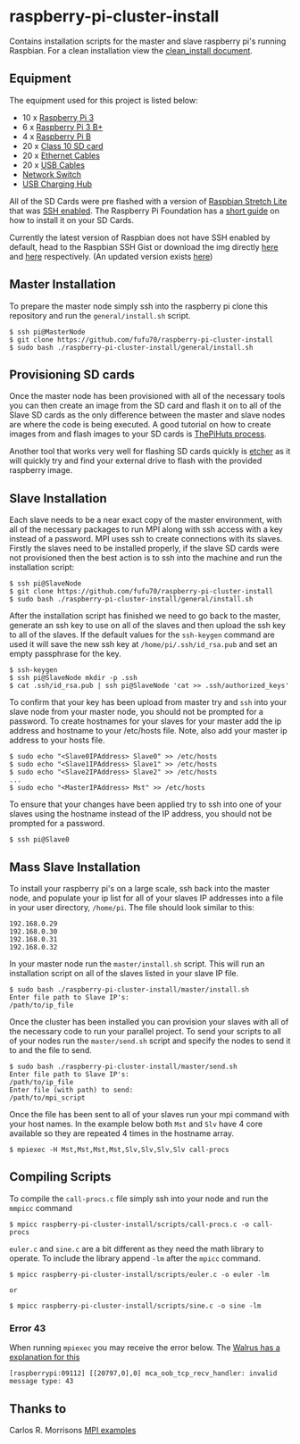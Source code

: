 # raspberry-pi-cluster-install

Contains installation scripts for the master and slave raspberry pi's running Raspbian. For a clean installation view the [clean_install document](https://github.com/fufu70/raspberry-pi-cluster-install/blob/master/CLEAN_INSTALL.md).

## Equipment

The equipment used for this project is listed below:
* 10 x [Raspberry Pi 3](https://www.amazon.com/Raspberry-Pi-RASPBERRYPI3-MODB-1GB-Model-Motherboard/dp/B01CD5VC92/ref=sr_1_3?s=electronics&ie=UTF8&qid=1521722702&sr=1-3&keywords=raspberry+pi+3&dpID=51Vt9f26ryL&preST=_SX300_QL70_&dpSrc=srch)
* 6 x [Raspberry Pi 3 B+](https://www.amazon.com/ELEMENT-Element14-Raspberry-Pi-Motherboard/dp/B07BDR5PDW/ref=sr_1_4?hvadid=78546411260016&hvbmt=be&hvdev=c&hvqmt=e&keywords=raspberry+pi+model+b+plus&qid=1552963738&s=gateway&sr=8-4&tag=mh0b-20)
* 4 x [Raspberry Pi B](https://www.sparkfun.com/products/retired/11546)
* 20 x [Class 10 SD card](https://www.amazon.com/SanDisk-Class-Flash-Memory-Card/dp/B00N9BECHY/ref=sr_1_7?ie=UTF8&qid=1521722434&sr=8-7&keywords=class+10+sd+card+8GB&dpID=51Mw1XUHxKL&preST=_SX300_QL70_&dpSrc=srch)
* 20 x [Ethernet Cables](https://www.amazon.com/iMBAPrice-Cat5e-Network-Ethernet-IMBA-CAT5-15BK-10PK/dp/B00I8VK5OO/ref=sr_1_1?s=electronics&ie=UTF8&qid=1521722504&sr=1-1&keywords=ethernet+cables+10+pack)
* 20 x [USB Cables](https://www.amazon.com/Mopower-Samsung-Blackberry-Motorola-Smartphones/dp/B017SNCCGQ/ref=sr_1_sc_1?s=electronics&ie=UTF8&qid=1521722532&sr=1-1-spell&keywords=usb+microcables+10+pack)
* [Network Switch](https://www.amazon.com/NETGEAR-16-Port-Gigabit-Ethernet-Unmanaged/dp/B01AX8XHRQ/ref=sr_1_3?s=electronics&ie=UTF8&qid=1521722574&sr=1-3&keywords=network%2Bswitch%2B12%2Bport&th=1)
* [USB Charging Hub](https://www.amazon.com/Tripp-Lite-10-Port-Charging-U280-010/dp/B012EAHX7G/ref=sr_1_37?s=electronics&ie=UTF8&qid=1521722654&sr=1-37&keywords=usb+charging+station+10+port)

All of the SD Cards were pre flashed with a version of [Raspbian Stretch Lite](https://www.raspberrypi.org/downloads/raspbian/) that was [SSH enabled](https://drive.google.com/file/d/1L-akImmOexHYzRMX8wDCMiAqF5VEQAmc/view?usp=sharing). The Raspberry Pi Foundation has a [short guide](https://www.raspberrypi.org/documentation/installation/installing-images/README.md) on how to install it on your SD Cards. 

Currently the latest version of Raspbian does not have SSH enabled by default, head to the Raspbian SSH Gist or download the img directly [here](https://gist.github.com/fufu70/8b0af230d9f7a06fb440368e648bdb7a) and [here](https://drive.google.com/file/d/1L-akImmOexHYzRMX8wDCMiAqF5VEQAmc/view?usp=sharing) respectively. (An updated version exists [here](https://drive.google.com/file/d/1u-r8H_r_JZ0Ma8Eo-80Mc4ub0fmqFwoq/view?usp=sharing))

## Master Installation

To prepare the master node simply ssh into the raspberry pi clone this repository and run the `general/install.sh` script.

```
$ ssh pi@MasterNode
$ git clone https://github.com/fufu70/raspberry-pi-cluster-install
$ sudo bash ./raspberry-pi-cluster-install/general/install.sh
```

## Provisioning SD cards

Once the master node has been provisioned with all of the necessary tools you can then create an image from the SD card and flash it on to all of the Slave SD cards as the only difference between the master and slave nodes are where the code is being executed. A good tutorial on how to create images from and flash images to your SD cards is [ThePiHuts process](https://thepihut.com/blogs/raspberry-pi-tutorials/17789160-backing-up-and-restoring-your-raspberry-pis-sd-card).

Another tool that works very well for flashing SD cards quickly is [etcher](https://etcher.io/) as it will quickly try and find your external drive to flash with the provided raspberry image.

## Slave Installation

Each slave needs to be a near exact copy of the master environment, with all of the necessary packages to run MPI along with ssh access with a key instead of a password. MPI uses ssh to create connections with its slaves. Firstly the slaves need to be installed properly, if the slave SD cards were not provisioned then the best action is to ssh into the machine and run the installation script:

```
$ ssh pi@SlaveNode
$ git clone https://github.com/fufu70/raspberry-pi-cluster-install
$ sudo bash ./raspberry-pi-cluster-install/general/install.sh
```

After the installation script has finished we need to go back to the master, generate an ssh key to use on all of the slaves and then upload the ssh key to all of the slaves. If the default values for the `ssh-keygen` command are used it will save the new ssh key at `/home/pi/.ssh/id_rsa.pub` and set an empty passphrase for the key.

```
$ ssh-keygen
$ ssh pi@SlaveNode mkdir -p .ssh
$ cat .ssh/id_rsa.pub | ssh pi@SlaveNode 'cat >> .ssh/authorized_keys'
```

To confirm that your key has been upload from master try and `ssh` into your slave node from your master node, you should not be prompted for a password. To create hostnames for your slaves for your master add the ip address and hostname to your /etc/hosts file. Note, also add your master ip address to your hosts file.

```
$ sudo echo "<Slave0IPAddress> Slave0" >> /etc/hosts
$ sudo echo "<Slave1IPAddress> Slave1" >> /etc/hosts
$ sudo echo "<Slave2IPAddress> Slave2" >> /etc/hosts
...
$ sudo echo "<MasterIPAddress> Mst" >> /etc/hosts
```

To ensure that your changes have been applied try to ssh into one of your slaves using the hostname instead of the IP address, you should not be prompted for a password.

```
$ ssh pi@Slave0
```

## Mass Slave Installation

To install your raspberry pi's on a large scale, ssh back into the master node, and  populate your ip list for all of your slaves IP addresses into a file in your user directory, `/home/pi`. The file should look similar to this:

```
192.168.0.29
192.168.0.30
192.168.0.31
192.168.0.32
```

In your master node run the `master/install.sh` script. This will run an installation script on all of the slaves listed in your slave IP file.

```
$ sudo bash ./raspberry-pi-cluster-install/master/install.sh
Enter file path to Slave IP's: 
/path/to/ip_file
```

Once the cluster has been installed you can provision your slaves with all of the necessary code to run your parallel project. To send your scripts to all of your nodes run the `master/send.sh` script and specify the nodes to send it to and the file to send.

```
$ sudo bash ./raspberry-pi-cluster-install/master/send.sh
Enter file path to Slave IP's: 
/path/to/ip_file
Enter file (with path) to send: 
/path/to/mpi_script
```

Once the file has been sent to all of your slaves run your mpi command with your host names. In the example below both `Mst` and `Slv` have 4 core available so they are repeated 4 times in the hostname array.

```
$ mpiexec -H Mst,Mst,Mst,Mst,Slv,Slv,Slv,Slv call-procs
```

## Compiling Scripts

To compile the `call-procs.c` file simply ssh into your node and run the `mmpicc` command

```
$ mpicc raspberry-pi-cluster-install/scripts/call-procs.c -o call-procs
```

`euler.c` and `sine.c` are a bit different as they need the math library to operate. To include the library append `-lm` after the `mpicc` command.

```
$ mpicc raspberry-pi-cluster-install/scripts/euler.c -o euler -lm

or

$ mpicc raspberry-pi-cluster-install/scripts/sine.c -o sine -lm
```

### Error 43

When running `mpiexec` you may receive the error below. The [Walrus has a explanation for this](http://doctor-dark.blogspot.com/2018/06/the-wisdom-of-ancients-part-94.html)

```
[raspberrypi:09112] [[20797,0],0] mca_oob_tcp_recv_handler: invalid message type: 43
```

## Thanks to

Carlos R. Morrisons [MPI examples](https://github.com/PacktPublishing/Build-Supercomputers-with-Raspberry-Pi-3)

